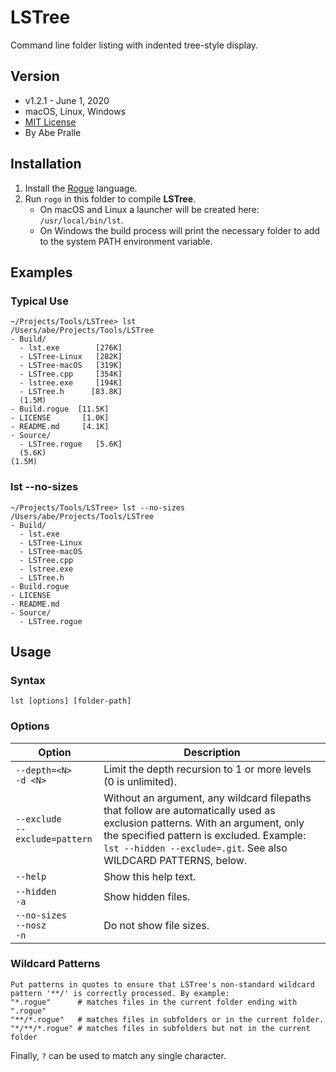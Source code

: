 # LSTree
Command line folder listing with indented tree-style display.

## Version
- v1.2.1 - June 1, 2020
- macOS, Linux, Windows
- [MIT License](LICENSE)
- By Abe Pralle

## Installation
1. Install the [Rogue](https://github.com/AbePralle/Rogue) language.
2. Run `rogo` in this folder to compile **LSTree**.
    - On macOS and Linux a launcher will be created here: `/usr/local/bin/lst`.
    - On Windows the build process will print the necessary folder to add to the system PATH environment variable.

## Examples

### Typical Use

    ~/Projects/Tools/LSTree> lst
    /Users/abe/Projects/Tools/LSTree
    - Build/
      - lst.exe        [276K]
      - LSTree-Linux   [282K]
      - LSTree-macOS   [319K]
      - LSTree.cpp     [354K]
      - lstree.exe     [194K]
      - LSTree.h      [83.8K]
      (1.5M)
    - Build.rogue  [11.5K]
    - LICENSE       [1.0K]
    - README.md     [4.1K]
    - Source/
      - LSTree.rogue   [5.6K]
      (5.6K)
    (1.5M)

### lst --no-sizes

    ~/Projects/Tools/LSTree> lst --no-sizes
    /Users/abe/Projects/Tools/LSTree
    - Build/
      - lst.exe
      - LSTree-Linux
      - LSTree-macOS
      - LSTree.cpp
      - lstree.exe
      - LSTree.h
    - Build.rogue
    - LICENSE
    - README.md
    - Source/
      - LSTree.rogue

## Usage

### Syntax

    lst [options] [folder-path]

### Options

Option                             | Description
-----------------------------------|-------------------------------------
`--depth=<N>`<br>`-d <N>`          | Limit the depth recursion to 1 or more levels (0 is unlimited).
`--exclude`<br>`--exclude=pattern` | Without an argument, any wildcard filepaths that follow are automatically used as exclusion patterns. With an argument, only the specified pattern is excluded. Example: `lst --hidden --exclude=.git`. See also WILDCARD PATTERNS, below.
`--help`                           | Show this help text.
`--hidden`<br>`-a`                 | Show hidden files.
`--no-sizes`<br>`--nosz`<br>`-n`   | Do not show file sizes.

### Wildcard Patterns

    Put patterns in quotes to ensure that LSTree's non-standard wildcard pattern '**/' is correctly processed. By example:
    "*.rogue"      # matches files in the current folder ending with ".rogue"
    "**/*.rogue"   # matches files in subfolders or in the current folder.
    "*/**/*.rogue" # matches files in subfolders but not in the current folder

Finally, `?` can be used to match any single character.

